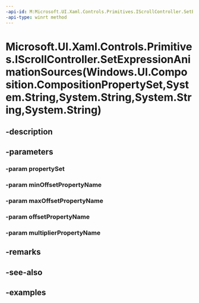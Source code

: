 ```yaml
---
-api-id: M:Microsoft.UI.Xaml.Controls.Primitives.IScrollController.SetExpressionAnimationSources(Windows.UI.Composition.CompositionPropertySet,System.String,System.String,System.String,System.String)
-api-type: winrt method
---
```


# Microsoft.UI.Xaml.Controls.Primitives.IScrollController.SetExpressionAnimationSources(Windows.UI.Composition.CompositionPropertySet,System.String,System.String,System.String,System.String)

<!--
public void SetExpressionAnimationSources (Windows.UI.Composition.CompositionPropertySet propertySet, string minOffsetPropertyName, string maxOffsetPropertyName, string offsetPropertyName, string multiplierPropertyName);
-->


## -description

## -parameters

### -param propertySet

### -param minOffsetPropertyName

### -param maxOffsetPropertyName

### -param offsetPropertyName

### -param multiplierPropertyName

## -remarks

## -see-also

## -examples


